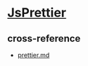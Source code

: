 # [JsPrettier](https://github.com/jonlabelle/SublimeJsPrettier)

## cross-reference

- [prettier.md](/bin/prettier.md)
